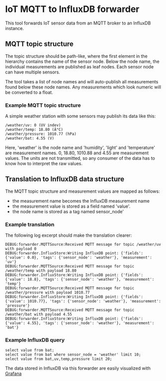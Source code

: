 # IoT MQTT to InfluxDB forwarder #

This tool forwards IoT sensor data from an MQTT broker to an InfluxDB instance.

## MQTT topic structure ##

The topic structure should be path-like, where the first element in the hierarchy contains
the name of the sensor node. Below the node name, the individual measurements are published
as leaf nodes. Each sensor node can have multiple sensors.

The tool takes a list of node names and will auto-publish all measurements found
below these node names. Any measurements which look numeric will be converted to
a float.

### Example MQTT topic structure ###

A simple weather station with some sensors may publish its data like this:

    /weather/uv: 0 (UV indev)
    /weather/temp: 18.80 (Â°C)
    /weather/pressure: 1010.77 (hPa)
    /weather/bat: 4.55 (V)

Here, 'weather' is the node name and 'humidity', 'light' and 'temperature' are
measurement names. 0, 18.80, 1010.88 and 4.55 are measurement values. The units
are not transmitted, so any consumer of the data has to know how to interpret
the raw values.

## Translation to InfluxDB data structure ##

The MQTT topic structure and measurement values are mapped as follows:

- the measurement name becomes the InfluxDB measurement name
- the measurement value is stored as a field named 'value'.
- the node name is stored as a tag named sensor\_node'

### Example translation ###

The following log excerpt should make the translation clearer:

    DEBUG:forwarder.MQTTSource:Received MQTT message for topic /weather/uv with payload 0
    DEBUG:forwarder.InfluxStore:Writing InfluxDB point: {'fields': {'value': 0.0}, 'tags': {'sensor_node': 'weather'}, 'measurement': 'uv'}
    DEBUG:forwarder.MQTTSource:Received MQTT message for topic /weather/temp with payload 18.80
    DEBUG:forwarder.InfluxStore:Writing InfluxDB point: {'fields': {'value': 18.8}, 'tags': {'sensor_node': 'weather'}, 'measurement': 'temp'}
    DEBUG:forwarder.MQTTSource:Received MQTT message for topic /weather/pressure with payload 1010.77
    DEBUG:forwarder.InfluxStore:Writing InfluxDB point: {'fields': {'value': 1010.77}, 'tags': {'sensor_node': 'weather'}, 'measurement': 'pressure'}
    DEBUG:forwarder.MQTTSource:Received MQTT message for topic /weather/bat with payload 4.55
    DEBUG:forwarder.InfluxStore:Writing InfluxDB point: {'fields': {'value': 4.55}, 'tags': {'sensor_node': 'weather'}, 'measurement': 'bat'}

### Example InfluxDB query ###

    select value from bat;
    select value from bat where sensor_node = 'weather' limit 10;
    select value from bat,uv,temp,pressure limit 20; 

The data stored in InfluxDB via this forwarder are easily visualized with [Grafana](http://grafana.org/)
